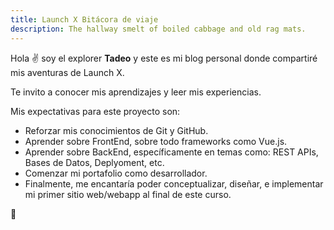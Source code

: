 ```yaml
---
title: Launch X Bitácora de viaje
description: The hallway smelt of boiled cabbage and old rag mats.
---
```


Hola ✌️  soy el explorer **Tadeo** y este es mi blog personal donde compartiré mis aventuras de Launch X.

Te invito a conocer mis aprendizajes y leer mis experiencias.

Mis expectativas para este proyecto son:

- Reforzar mis conocimientos de Git y GitHub.
- Aprender sobre FrontEnd, sobre todo frameworks como Vue.js.
- Aprender sobre BackEnd, específicamente en temas como: REST APIs, Bases de Datos, Deplyoment, etc.
- Comenzar mi portafolio como desarrollador.
- Finalmente, me encantaría poder conceptualizar, diseñar, e implementar mi primer sitio web/webapp al final de este curso.

🚀
